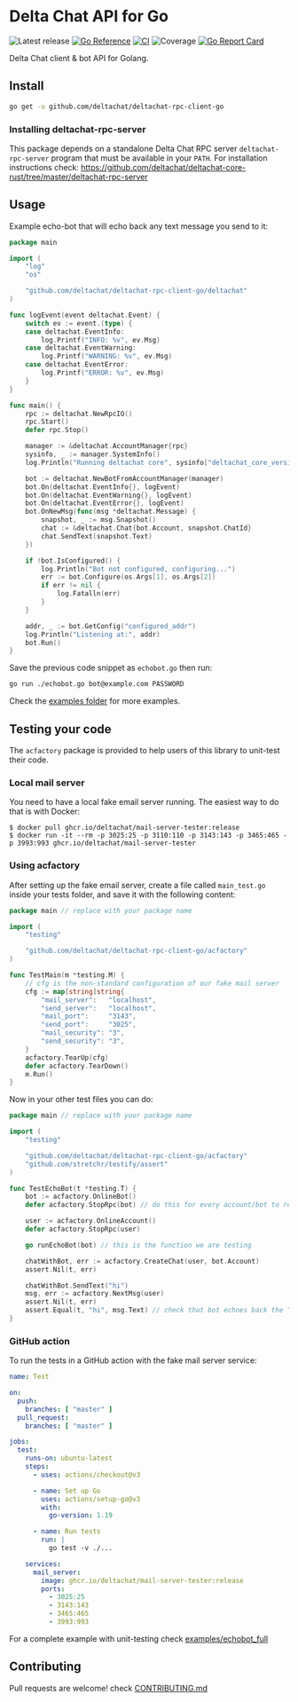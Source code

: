 # Delta Chat API for Go

![Latest release](https://img.shields.io/github/v/tag/deltachat/deltachat-rpc-client-go?label=release)
[![Go Reference](https://pkg.go.dev/badge/github.com/deltachat/deltachat-rpc-client-go.svg)](https://pkg.go.dev/github.com/deltachat/deltachat-rpc-client-go)
[![CI](https://github.com/deltachat/deltachat-rpc-client-go/actions/workflows/ci.yml/badge.svg)](https://github.com/deltachat/deltachat-rpc-client-go/actions/workflows/ci.yml)
![Coverage](https://img.shields.io/badge/Coverage-96.9%25-brightgreen)
[![Go Report Card](https://goreportcard.com/badge/github.com/deltachat/deltachat-rpc-client-go)](https://goreportcard.com/report/github.com/deltachat/deltachat-rpc-client-go)

Delta Chat client & bot API for Golang.

## Install

```sh
go get -u github.com/deltachat/deltachat-rpc-client-go
```

### Installing deltachat-rpc-server

This package depends on a standalone Delta Chat RPC server `deltachat-rpc-server` program that must be
available in your `PATH`. For installation instructions check:
https://github.com/deltachat/deltachat-core-rust/tree/master/deltachat-rpc-server

## Usage

Example echo-bot that will echo back any text message you send to it:

```go
package main

import (
	"log"
	"os"

	"github.com/deltachat/deltachat-rpc-client-go/deltachat"
)

func logEvent(event deltachat.Event) {
	switch ev := event.(type) {
	case deltachat.EventInfo:
		log.Printf("INFO: %v", ev.Msg)
	case deltachat.EventWarning:
		log.Printf("WARNING: %v", ev.Msg)
	case deltachat.EventError:
		log.Printf("ERROR: %v", ev.Msg)
	}
}

func main() {
	rpc := deltachat.NewRpcIO()
	rpc.Start()
	defer rpc.Stop()

	manager := &deltachat.AccountManager{rpc}
	sysinfo, _ := manager.SystemInfo()
	log.Println("Running deltachat core", sysinfo["deltachat_core_version"])

	bot := deltachat.NewBotFromAccountManager(manager)
	bot.On(deltachat.EventInfo{}, logEvent)
	bot.On(deltachat.EventWarning{}, logEvent)
	bot.On(deltachat.EventError{}, logEvent)
	bot.OnNewMsg(func(msg *deltachat.Message) {
		snapshot, _ := msg.Snapshot()
		chat := &deltachat.Chat{bot.Account, snapshot.ChatId}
		chat.SendText(snapshot.Text)
	})

	if !bot.IsConfigured() {
		log.Println("Bot not configured, configuring...")
		err := bot.Configure(os.Args[1], os.Args[2])
		if err != nil {
			log.Fatalln(err)
		}
	}

	addr, _ := bot.GetConfig("configured_addr")
	log.Println("Listening at:", addr)
	bot.Run()
}
```

Save the previous code snippet as `echobot.go` then run:

```sh
go run ./echobot.go bot@example.com PASSWORD
```

Check the [examples folder](https://github.com/deltachat/deltachat-rpc-client-go/tree/master/examples)
for more examples.

## Testing your code

The `acfactory` package is provided to help users of this library to unit-test their code.

### Local mail server

You need to have a local fake email server running. The easiest way to do that is with Docker:

```
$ docker pull ghcr.io/deltachat/mail-server-tester:release
$ docker run -it --rm -p 3025:25 -p 3110:110 -p 3143:143 -p 3465:465 -p 3993:993 ghcr.io/deltachat/mail-server-tester
```

### Using acfactory

After setting up the fake email server, create a file called `main_test.go` inside your tests folder,
and save it with the following content:

```go
package main // replace with your package name

import (
	"testing"

	"github.com/deltachat/deltachat-rpc-client-go/acfactory"
)

func TestMain(m *testing.M) {
	// cfg is the non-standard configuration of our fake mail server
	cfg := map[string]string{
		"mail_server":   "localhost",
		"send_server":   "localhost",
		"mail_port":     "3143",
		"send_port":     "3025",
		"mail_security": "3",
		"send_security": "3",
	}
	acfactory.TearUp(cfg)
	defer acfactory.TearDown()
	m.Run()
}
```

Now in your other test files you can do:

```go
package main // replace with your package name

import (
	"testing"

	"github.com/deltachat/deltachat-rpc-client-go/acfactory"
	"github.com/stretchr/testify/assert"
)

func TestEchoBot(t *testing.T) {
	bot := acfactory.OnlineBot()
	defer acfactory.StopRpc(bot) // do this for every account/bot to release resources soon in your tests

	user := acfactory.OnlineAccount()
	defer acfactory.StopRpc(user)

	go runEchoBot(bot) // this is the function we are testing

	chatWithBot, err := acfactory.CreateChat(user, bot.Account)
	assert.Nil(t, err)

	chatWithBot.SendText("hi")
	msg, err := acfactory.NextMsg(user)
	assert.Nil(t, err)
	assert.Equal(t, "hi", msg.Text) // check that bot echoes back the "hi" message from user
}
```

### GitHub action

To run the tests in a GitHub action with the fake mail server service:

```yaml
name: Test

on:
  push:
    branches: [ "master" ]
  pull_request:
    branches: [ "master" ]

jobs:
  test:
    runs-on: ubuntu-latest
    steps:
      - uses: actions/checkout@v3

      - name: Set up Go
        uses: actions/setup-go@v3
        with:
          go-version: 1.19

      - name: Run tests
        run: |
          go test -v ./...

    services:
      mail_server:
        image: ghcr.io/deltachat/mail-server-tester:release
        ports:
          - 3025:25
          - 3143:143
          - 3465:465
          - 3993:993
```

For a complete example with unit-testing check [examples/echobot_full](https://github.com/deltachat/deltachat-rpc-client-go/tree/master/examples/echobot_full)

## Contributing

Pull requests are welcome! check [CONTRIBUTING.md](https://github.com/deltachat/deltachat-rpc-client-go/blob/master/CONTRIBUTING.md)
